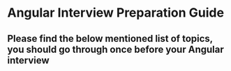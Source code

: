 # Angular Interview Preparation Guide
## Please find the below mentioned list of topics, you should go through once before your Angular interview
